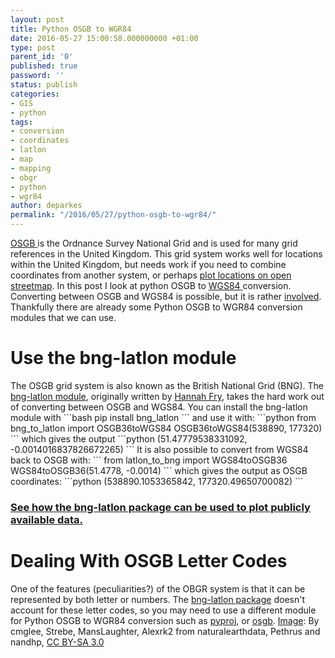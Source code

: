 ```yaml
---
layout: post
title: Python OSGB to WGR84
date: 2016-05-27 15:00:58.000000000 +01:00
type: post
parent_id: '0'
published: true
password: ''
status: publish
categories:
- GIS
- python
tags:
- conversion
- coordinates
- latlon
- map
- mapping
- obgr
- python
- wgr84
author: deparkes
permalink: "/2016/05/27/python-osgb-to-wgr84/"
---
```

<a href="https://en.wikipedia.org/wiki/Ordnance_Survey_National_Grid">OSGB </a>is the Ordnance Survey National Grid and is used for many grid references in the United Kingdom. This grid system works well for locations within the United Kingdom, but needs work if you need to combine coordinates from another system, or perhaps <a href="https://wp.me/p4DE9r-FE">plot locations on open streetmap</a>. In this post I look at python OSGB to <a href="https://confluence.qps.nl/pages/viewpage.action?pageId=29855173">WGS84 </a>conversion.
Converting between OSGB and WGS84 is possible, but it is rather <a href="https://www.hannahfry.co.uk/blog/2012/02/01/converting-british-national-grid-to-latitude-and-longitude-ii">involved</a>. Thankfully there are already some Python OSGB to WGR84 conversion modules that we can use.
<h1>Use the bng-latlon module</h1>
The OSGB grid system is also known as the British National Grid (BNG). The <a href="https://pypi.python.org/pypi/bng-latlon">bng-latlon module</a>, originally written by <a href="https://www.hannahfry.co.uk/">Hannah Fry</a>, takes the hard work out of converting between OSGB and WGS84.
You can install the bng-latlon module with
```bash
pip install bng_latlon
```
and use it with:
```python
from bng_to_latlon import OSGB36toWGS84
OSGB36toWGS84(538890, 177320)
```
which gives the output
```python
(51.47779538331092, -0.0014016837826672265)
```
It is also possible to convert from WGS84 back to OSGB with:
```
from latlon_to_bng import WGS84toOSGB36
WGS84toOSGB36(51.4778, -0.0014)
```
which gives the output as OSGB coordinates:
```python
(538890.1053365842, 177320.49650700082)
```
<h3><a href="https://wp.me/p4DE9r-FE">See how the bng-latlon package can be used to plot publicly available data.</a></h3>
<h1>Dealing With OSGB Letter Codes</h1>
One of the features (peculiarities?) of the OBGR system is that it can be represented by both letter or numbers. The <a href="https://pypi.python.org/pypi/bng-latlon">bng-latlon package</a> doesn't account for these letter codes, so you may need to use a different module for Python OSGB to WGR84 conversion such as <a href="https://all-geo.org/volcan01010/2012/11/change-coordinates-with-pyproj/">pyproj</a>, or <a href="https://pydoc.net/Python/osgb/0.2dev/osgb.convert/">osgb</a>.
<a href="https://commons.wikimedia.org/w/index.php?curid=35301574">Image</a>: By cmglee, Strebe, MansLaughter, Alexrk2 from naturalearthdata, Pethrus and nandhp, <a title="Creative Commons Attribution-Share Alike 3.0" href="https://creativecommons.org/licenses/by-sa/3.0">CC BY-SA 3.0</a>

